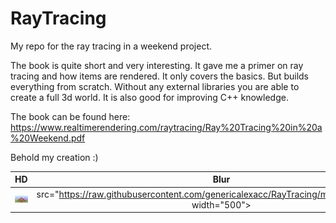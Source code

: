 # RayTracing
My repo for the ray tracing in a weekend project.

The book is quite short and very interesting.
It gave me a primer on ray tracing and how items are rendered.
It only covers the basics. But builds everything from scratch.
Without any external libraries you are able to create a full 3d world.
It is also good for improving C++ knowledge.

The book can be found here:
https://www.realtimerendering.com/raytracing/Ray%20Tracing%20in%20a%20Weekend.pdf

Behold my creation :)

HD                         |  Blur
:-------------------------:|:-------------------------:
<img alt="Input image" style="display: inline;" src="https://raw.githubusercontent.com/genericalexacc/RayTracing/master/out/out.jpg" width="500"> | src="https://raw.githubusercontent.com/genericalexacc/RayTracing/master/out/out2.jpg" width="500">

